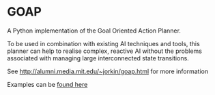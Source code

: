 # GOAP
A Python implementation of the Goal Oriented Action Planner.

To be used in combination with existing AI techniques and tools, this planner can help to realise complex, reactive AI without the problems associated with managing large interconnected state transitions.

See http://alumni.media.mit.edu/~jorkin/goap.html for more information

Examples can be [found here](https://github.com/agoose77/GOAP-demos)
